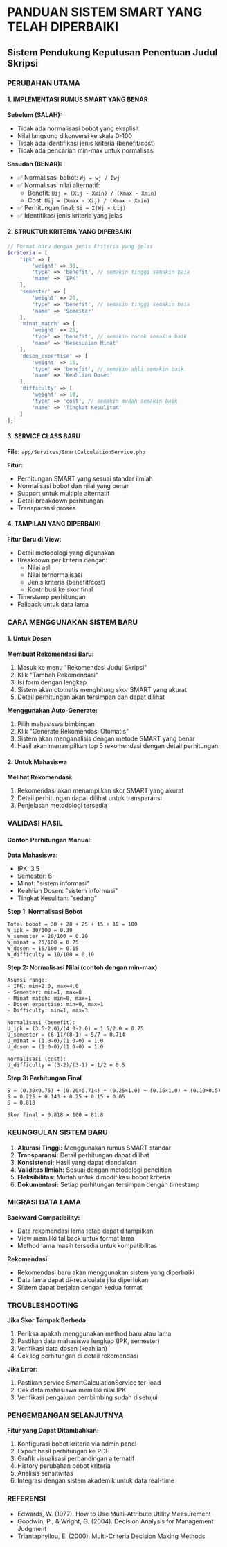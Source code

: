 # PANDUAN SISTEM SMART YANG TELAH DIPERBAIKI
## Sistem Pendukung Keputusan Penentuan Judul Skripsi

### PERUBAHAN UTAMA

#### 1. **IMPLEMENTASI RUMUS SMART YANG BENAR**

**Sebelum (SALAH):**
- Tidak ada normalisasi bobot yang eksplisit
- Nilai langsung dikonversi ke skala 0-100
- Tidak ada identifikasi jenis kriteria (benefit/cost)
- Tidak ada pencarian min-max untuk normalisasi

**Sesudah (BENAR):**
- ✅ Normalisasi bobot: `Wj = wj / Σwj`
- ✅ Normalisasi nilai alternatif:
  - Benefit: `Uij = (Xij - Xmin) / (Xmax - Xmin)`
  - Cost: `Uij = (Xmax - Xij) / (Xmax - Xmin)`
- ✅ Perhitungan final: `Si = Σ(Wj × Uij)`
- ✅ Identifikasi jenis kriteria yang jelas

#### 2. **STRUKTUR KRITERIA YANG DIPERBAIKI**

```php
// Format baru dengan jenis kriteria yang jelas
$criteria = [
    'ipk' => [
        'weight' => 30,
        'type' => 'benefit', // semakin tinggi semakin baik
        'name' => 'IPK'
    ],
    'semester' => [
        'weight' => 20,
        'type' => 'benefit', // semakin tinggi semakin baik
        'name' => 'Semester'
    ],
    'minat_match' => [
        'weight' => 25,
        'type' => 'benefit', // semakin cocok semakin baik
        'name' => 'Kesesuaian Minat'
    ],
    'dosen_expertise' => [
        'weight' => 15,
        'type' => 'benefit', // semakin ahli semakin baik
        'name' => 'Keahlian Dosen'
    ],
    'difficulty' => [
        'weight' => 10,
        'type' => 'cost', // semakin mudah semakin baik
        'name' => 'Tingkat Kesulitan'
    ]
];
```

#### 3. **SERVICE CLASS BARU**

**File:** `app/Services/SmartCalculationService.php`

**Fitur:**
- Perhitungan SMART yang sesuai standar ilmiah
- Normalisasi bobot dan nilai yang benar
- Support untuk multiple alternatif
- Detail breakdown perhitungan
- Transparansi proses

#### 4. **TAMPILAN YANG DIPERBAIKI**

**Fitur Baru di View:**
- Detail metodologi yang digunakan
- Breakdown per kriteria dengan:
  - Nilai asli
  - Nilai ternormalisasi
  - Jenis kriteria (benefit/cost)
  - Kontribusi ke skor final
- Timestamp perhitungan
- Fallback untuk data lama

### CARA MENGGUNAKAN SISTEM BARU

#### 1. **Untuk Dosen**

**Membuat Rekomendasi Baru:**
1. Masuk ke menu "Rekomendasi Judul Skripsi"
2. Klik "Tambah Rekomendasi"
3. Isi form dengan lengkap
4. Sistem akan otomatis menghitung skor SMART yang akurat
5. Detail perhitungan akan tersimpan dan dapat dilihat

**Menggunakan Auto-Generate:**
1. Pilih mahasiswa bimbingan
2. Klik "Generate Rekomendasi Otomatis"
3. Sistem akan menganalisis dengan metode SMART yang benar
4. Hasil akan menampilkan top 5 rekomendasi dengan detail perhitungan

#### 2. **Untuk Mahasiswa**

**Melihat Rekomendasi:**
1. Rekomendasi akan menampilkan skor SMART yang akurat
2. Detail perhitungan dapat dilihat untuk transparansi
3. Penjelasan metodologi tersedia

### VALIDASI HASIL

#### **Contoh Perhitungan Manual:**

**Data Mahasiswa:**
- IPK: 3.5
- Semester: 6
- Minat: "sistem informasi"
- Keahlian Dosen: "sistem informasi"
- Tingkat Kesulitan: "sedang"

**Step 1: Normalisasi Bobot**
```
Total bobot = 30 + 20 + 25 + 15 + 10 = 100
W_ipk = 30/100 = 0.30
W_semester = 20/100 = 0.20
W_minat = 25/100 = 0.25
W_dosen = 15/100 = 0.15
W_difficulty = 10/100 = 0.10
```

**Step 2: Normalisasi Nilai (contoh dengan min-max)**
```
Asumsi range:
- IPK: min=2.0, max=4.0
- Semester: min=1, max=8
- Minat match: min=0, max=1
- Dosen expertise: min=0, max=1
- Difficulty: min=1, max=3

Normalisasi (benefit):
U_ipk = (3.5-2.0)/(4.0-2.0) = 1.5/2.0 = 0.75
U_semester = (6-1)/(8-1) = 5/7 = 0.714
U_minat = (1.0-0)/(1.0-0) = 1.0
U_dosen = (1.0-0)/(1.0-0) = 1.0

Normalisasi (cost):
U_difficulty = (3-2)/(3-1) = 1/2 = 0.5
```

**Step 3: Perhitungan Final**
```
S = (0.30×0.75) + (0.20×0.714) + (0.25×1.0) + (0.15×1.0) + (0.10×0.5)
S = 0.225 + 0.143 + 0.25 + 0.15 + 0.05
S = 0.818

Skor final = 0.818 × 100 = 81.8
```

### KEUNGGULAN SISTEM BARU

1. **Akurasi Tinggi:** Menggunakan rumus SMART standar
2. **Transparansi:** Detail perhitungan dapat dilihat
3. **Konsistensi:** Hasil yang dapat diandalkan
4. **Validitas Ilmiah:** Sesuai dengan metodologi penelitian
5. **Fleksibilitas:** Mudah untuk dimodifikasi bobot kriteria
6. **Dokumentasi:** Setiap perhitungan tersimpan dengan timestamp

### MIGRASI DATA LAMA

**Backward Compatibility:**
- Data rekomendasi lama tetap dapat ditampilkan
- View memiliki fallback untuk format lama
- Method lama masih tersedia untuk kompatibilitas

**Rekomendasi:**
- Rekomendasi baru akan menggunakan sistem yang diperbaiki
- Data lama dapat di-recalculate jika diperlukan
- Sistem dapat berjalan dengan kedua format

### TROUBLESHOOTING

**Jika Skor Tampak Berbeda:**
1. Periksa apakah menggunakan method baru atau lama
2. Pastikan data mahasiswa lengkap (IPK, semester)
3. Verifikasi data dosen (keahlian)
4. Cek log perhitungan di detail rekomendasi

**Jika Error:**
1. Pastikan service SmartCalculationService ter-load
2. Cek data mahasiswa memiliki nilai IPK
3. Verifikasi pengajuan pembimbing sudah disetujui

### PENGEMBANGAN SELANJUTNYA

**Fitur yang Dapat Ditambahkan:**
1. Konfigurasi bobot kriteria via admin panel
2. Export hasil perhitungan ke PDF
3. Grafik visualisasi perbandingan alternatif
4. History perubahan bobot kriteria
5. Analisis sensitivitas
6. Integrasi dengan sistem akademik untuk data real-time

### REFERENSI

- Edwards, W. (1977). How to Use Multi-Attribute Utility Measurement
- Goodwin, P., & Wright, G. (2004). Decision Analysis for Management Judgment
- Triantaphyllou, E. (2000). Multi-Criteria Decision Making Methods